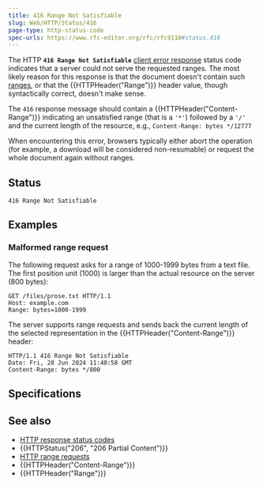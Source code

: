 ```yaml
---
title: 416 Range Not Satisfiable
slug: Web/HTTP/Status/416
page-type: http-status-code
spec-urls: https://www.rfc-editor.org/rfc/rfc9110#status.416
---
```




The HTTP **`416 Range Not Satisfiable`** [client error response](/Web/HTTP/Status#client_error_responses) status code indicates that a server could not serve the requested ranges.
The most likely reason for this response is that the document doesn't contain such [ranges](/Web/HTTP/Range_requests), or that the {{HTTPHeader("Range")}} header value, though syntactically correct, doesn't make sense.

The `416` response message should contain a {{HTTPHeader("Content-Range")}} indicating an unsatisfied range (that is a `'*'`) followed by a `'/'` and the current length of the resource, e.g., `Content-Range: bytes */12777`

When encountering this error, browsers typically either abort the operation (for example, a download will be considered non-resumable) or request the whole document again without ranges.

## Status

```http
416 Range Not Satisfiable
```

## Examples

### Malformed range request

The following request asks for a range of 1000-1999 bytes from a text file.
The first position unit (1000) is larger than the actual resource on the server (800 bytes):

```http
GET /files/prose.txt HTTP/1.1
Host: example.com
Range: bytes=1000-1999
```

The server supports range requests and sends back the current length of the selected representation in the {{HTTPHeader("Content-Range")}} header:

```http
HTTP/1.1 416 Range Not Satisfiable
Date: Fri, 28 Jun 2024 11:40:58 GMT
Content-Range: bytes */800
```

## Specifications



## See also

- [HTTP response status codes](/Web/HTTP/Status)
- {{HTTPStatus("206", "206 Partial Content")}}
- [HTTP range requests](/Web/HTTP/Range_requests)
- {{HTTPHeader("Content-Range")}}
- {{HTTPHeader("Range")}}
